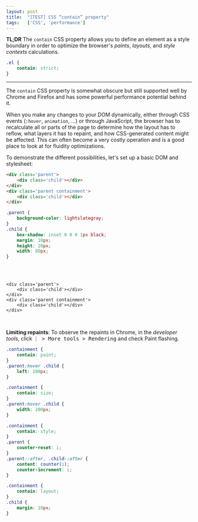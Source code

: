 ```yaml
---
layout: post
title:  "[TEST] CSS “contain” property"
tags:   ['CSS', 'performance']
---
```


**TL;DR** The `contain` CSS property allows you to define an element as a style boundary in order to optimize the browser's *paints*, *layouts*, and *style contexts* calculations.
``` CSS
.el {
    contain: strict;
}
```

<hr>

The `contain` CSS property is somewhat obscure but still supported well by Chrome and Firefox and has some powerful performance potential behind it.

When you make any changes to your DOM dynamically, either through CSS events (`:hover`, `animation`, ...) or through JavaScript, the browser has to recalculate all or parts of the page to determine how the layout has to reflow, what layers it has to repaint, and how CSS-generated content might be affected. This can often become a very costly operation and is a good place to look at for fluidity optimizations.

To demonstrate the different possibilities, let's set up a basic DOM and stylesheet:
```html
<div class='parent'>
    <div class='child'></div>
</div>
<div class='parent containment'>
    <div class='child'></div>
</div>
```
```CSS
.parent {
    background-color: lightslategray;
}
.child {
    box-shadow: inset 0 0 0 1px black;
    margin: 10px;
    height: 20px;
    width: 80px;
}
```
<pre>
    <style>
        .parent {
            background-color: lightslategray;
        }
        .child {
            box-shadow: inset 0 0 0 1px black;
            margin: 10px;
            height: 20px;
            width: 80px;
        }
    </style>
    <div class='parent'>
        <div class='child'></div>
    </div>
    <div class='parent containment'>
        <div class='child'></div>
    </div>
</pre>

**Limiting repaints**: 
To observe the repaints in Chrome, in the *developer tools*, click <kbd>⋮ > More tools > Rendering</kbd> and check Paint flashing.
```CSS
.containment {
    contain: paint;
}
.parent:hover .child {
    left: 100px;
}
```

```CSS
.containment {
    contain: size;
}
.parent:hover .child {
    width: 200px;
}
```

```CSS
.containment {
    contain: style;
}
.parent {
    counter-reset: i;
}
.parent::after, .child::after {
    content: counter(i);
    counter-increment: i;
}
```

```CSS
.containment {
    contain: layout;
}
.child {
    margin: 10px;
}
```
